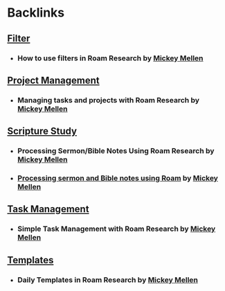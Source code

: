 
# Backlinks
## [Filter](<Filter.md>)
- ### How to use filters in Roam Research by [Mickey Mellen](<Mickey Mellen.md>)

## [Project Management](<Project Management.md>)
- ### Managing tasks and projects with Roam Research by [Mickey Mellen](<Mickey Mellen.md>)

## [Scripture Study](<Scripture Study.md>)
- ### Processing Sermon/Bible Notes Using Roam Research by [Mickey Mellen](<Mickey Mellen.md>)

- ### [Processing sermon and Bible notes using Roam](https://www.roambrain.com/processing-sermon-and-bible-notes-using-roam/) by [Mickey Mellen](<Mickey Mellen.md>)

## [Task Management](<Task Management.md>)
- ### Simple Task Management with Roam Research by [Mickey Mellen](<Mickey Mellen.md>)

## [Templates](<Templates.md>)
- ### Daily Templates in Roam Research by [Mickey Mellen](<Mickey Mellen.md>)

